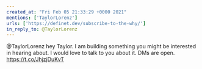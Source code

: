 ```yaml
---
created_at: "Fri Feb 05 21:33:29 +0000 2021"
mentions: ['TaylorLorenz']
urls: ['https://definet.dev/subscribe-to-the-why/']
in_reply_to: @TaylorLorenz
---
```


@TaylorLorenz hey Taylor. I am building something you might be interested in hearing about. I would love to talk to you about it. DMs are open. https://t.co/JhjzjDuKvT
